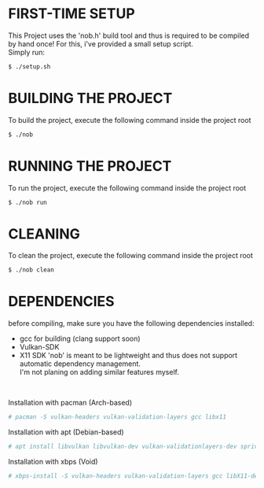 # FIRST-TIME SETUP
This Project uses the 'nob.h' build tool and thus is required to be compiled by hand once!
For this, i've provided a small setup script.<br>
Simply run:
```bash
$ ./setup.sh
```
# BUILDING THE PROJECT
To build the project, execute the following command inside the project root
```bash
$ ./nob
```
# RUNNING THE PROJECT
To run the project, execute the following command inside the project root
```bash
$ ./nob run
```
# CLEANING
To clean the project, execute the following command inside the project root
```bash
$ ./nob clean
```
# DEPENDENCIES
before compiling, make sure you have the following dependencies installed:
- gcc for building (clang support soon)
- Vulkan-SDK
- X11 SDK
'nob' is meant to be lightweight and thus does not support automatic dependency management.<br>
I'm not planing on adding similar features myself.<br>

<br>

Installation with pacman (Arch-based)
```bash
# pacman -S vulkan-headers vulkan-validation-layers gcc libx11
```
Installation with apt (Debian-based)
```bash
# apt install libvulkan libvulkan-dev vulkan-validationlayers-dev spriv-tools gcc libx11-dev
```
Installation with xbps (Void)
```bash
# xbps-install -S vulkan-headers vulkan-validation-layers gcc libX11-devel
```
